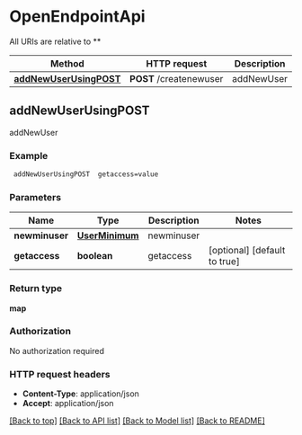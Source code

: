 # OpenEndpointApi

All URIs are relative to **

Method | HTTP request | Description
------------- | ------------- | -------------
[**addNewUserUsingPOST**](OpenEndpointApi.md#addNewUserUsingPOST) | **POST** /createnewuser | addNewUser


## **addNewUserUsingPOST**

addNewUser

### Example
```bash
 addNewUserUsingPOST  getaccess=value
```

### Parameters

Name | Type | Description  | Notes
------------- | ------------- | ------------- | -------------
 **newminuser** | [**UserMinimum**](UserMinimum.md) | newminuser |
 **getaccess** | **boolean** | getaccess | [optional] [default to true]

### Return type

**map**

### Authorization

No authorization required

### HTTP request headers

 - **Content-Type**: application/json
 - **Accept**: application/json

[[Back to top]](#) [[Back to API list]](../README.md#documentation-for-api-endpoints) [[Back to Model list]](../README.md#documentation-for-models) [[Back to README]](../README.md)

